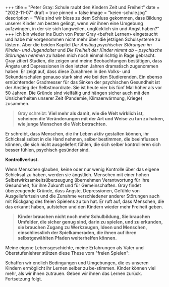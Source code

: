 +++
title = "Peter Gray: Schule raubt den Kindern Zeit und Freiheit"
date = "2022-11-07"
draft = true
pinned = false
image = "keien-schule.jpg"
description = "Wie sind wir bloss zu dem Schluss gekommen, dass Bildung unserer Kinder am besten gelingt, wenn wir ihnen eine Umgebung aufzwingen, in der sie sich langweilen, unglücklich sin und Angst haben?"
+++
Ich bin wieder ins Buch von Peter Gray «befreit Lernen» eingetaucht und habe mir vorgenommen nicht mehr über die jetzigen Schulsysteme zu lästern. Aber die beiden Kapitel *Der Anstieg psychischer Störungen im Kinder- und Jugendalter* und *Die Freiheit der Kinder nimmt ab – psychische Störungen nehmen zu* haben mich noch einmal richtig in Rage gebracht. 
Gray zitiert Studien, die zeigen und meine Beobachtungen bestätigen, dass Ängste und Depressionen in den letzten Jahren dramatisch zugenommen haben. Er zeigt auf, dass diese Zunahmen in den Volks- und Sekundarschulen genauso stark sind wie bei den Studierenden. Ein ebenso ernüchternder Gradmesser für das Sinken der psychischen Gesundheit ist der Anstieg der Selbstmordrate. Sie ist heute vier bis fünf Mal höher als vor 50 Jahren.
Die Gründe sind vielfältig und hängen sicher auch mit den Unsicherheiten unserer Zeit (Pandemie, Klimaerwärmung, Kriege) zusammen. 

> Gray schreibt: 
> **Viel mehr als damit, wie die Welt wirklich ist, scheinen die Veränderungen mit der Art und Weise zu tun zu haben, wie junge Menschen die Welt betrachten.**

Er schreibt, dass Menschen, die ihr Leben aktiv gestalten können, ihr Schicksal selbst in die Hand nehmen, selber bestimmen, die beeinflussen können, die sich nicht ausgeliefert fühlen, die sich selber kontrollieren sich besser fühlen, psychisch gesünder sind.

**Kontrollverlust.** 

Wenn Menschen glauben, keine oder nur wenig Kontrolle über das eigene Schicksal zu haben, werden sie ängstlich. Menschen mit einer hohen Selbstwirksamkeitsüberzeugung übernehmen Verantwortung für ihre Gesundheit, für ihre Zukunft und für Gemeinschaften. 
Gray findet überzeugende Gründe, dass Ängste, Depressionen, Gefühle von Ausgeliefertsein und die Zunahme  verschiedener anderer Störungen auch mit Rückgang des freien Spielens zu tun hat. Er ruft auf, dass Menschen, die das erkannt haben, aufstehen und den Kindern wieder mehr Freiheit geben.

> **Kinder brauchen nicht noch mehr Schulbildung, Sie brauchen Umfelder, die sicher genug sind, darin zu spielen, und zu erkunden, sie brauchen Zugang zu Werkzeugen, Ideen und Menschen, einschliesslich der Spielkameraden, die ihnen auf ihren selbstgewählten Pfaden weiterhelfen können.**

Meine eigene Lebensgeschichte, meine Erfahrungen als Vater und Oberstufenlehrer stützen diese These vom "freien Spielen": 



Schaffen wir endlich Bedingungen und Umgebungen, die es unseren Kindern ermöglicht ihr Lernen selber zu be-stimmen. Kinder können viel mehr, als wir ihnen zutrauen. Geben wir ihnen das Lernen zurück.
Fortsetzung folgt.